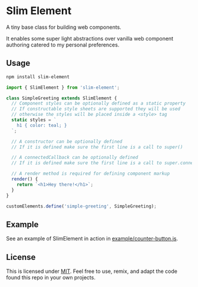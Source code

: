 # Slim Element

A tiny base class for building web components.

It enables some super light abstractions over vanilla web component authoring catered to my personal preferences.

## Usage

```bash
npm install slim-element
```

```js
import { SlimElement } from 'slim-element';

class SimpleGreeting extends SlimElement {
  // Component styles can be optionally defined as a static property
  // If constructable style sheets are supported they will be used
  // otherwise the styles will be placed inside a <style> tag
  static styles = `
    h1 { color: teal; }
  `;

  // A constructor can be optionally defined
  // If it is defined make sure the first line is a call to super()

  // A connectedCallback can be optionally defined
  // If it is defined make sure the first line is a call to super.connectedCallback()

  // A render method is required for defining component markup
  render() {
    return `<h1>Hey there!</h1>`;
  }
}

customElements.define('simple-greeting', SimpleGreeting);
```

## Example

See an example of SlimElement in action in [example/counter-button.js](https://github.com/hawkticehurst/slim-element/blob/main/example/counter-button.js).

## License

This is licensed under [MIT](./LICENSE). Feel free to use, remix, and adapt the code found this repo in your own projects.
